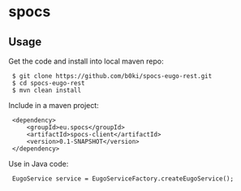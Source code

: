spocs
=====

## Usage

Get the code and install into local maven repo:

     $ git clone https://github.com/b0ki/spocs-eugo-rest.git
     $ cd spocs-eugo-rest
     $ mvn clean install

Include in a maven project:

     <dependency>
         <groupId>eu.spocs</groupId>
         <artifactId>spocs-client</artifactId>
         <version>0.1-SNAPSHOT</version>
     </dependency>

Use in Java code:

     EugoService service = EugoServiceFactory.createEugoService();



